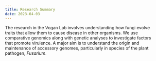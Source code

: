 ```yaml
---
title: Research Summary
date: 2023-04-03
---
```


The research in the Vogan Lab involves understanding how fungi evolve traits that allow them to cause disease in other organisms. We use comparative genomics along with genetic analyses to investigate factors that promote virulence. A major aim is to understand the origin and maintenance of accessory genomes, particularly in species of the plant pathogen, _Fusarium_.
